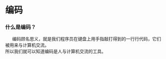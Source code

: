 # **编码**  

### 什么是编码？  
` ` ` ` 编码顾名思义，就是我们程序员在键盘上用手指敲打得到的一行行代码，它们被用来与计算机交流。  
所以我们就可以知道编码是人与计算机交流的工具。